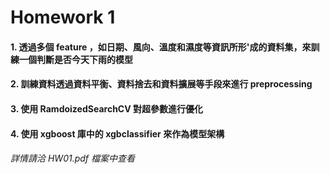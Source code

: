 # Homework 1
#### 1. 透過多個 feature ，如日期、風向、溫度和濕度等資訊所形'成的資料集，來訓練一個判斷是否今天下雨的模型
#### 2. 訓練資料透過資料平衡、資料捨去和資料擴展等手段來進行 preprocessing
#### 3. 使用 RamdoizedSearchCV 對超參數進行優化
#### 4. 使用 xgboost 庫中的 xgbclassifier 來作為模型架構
###### 詳情請洽 HW01.pdf 檔案中查看
